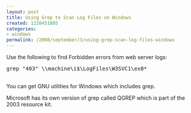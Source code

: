 ```yaml
---
layout: post
title: Using Grep to Scan Log Files on Windows
created: 1220451805
categories:
- windows
permalink: /2008/september/3/using-grep-scan-log-files-windows
---
```

<p>Use the following to find&nbsp;Forbidden errors from web server logs:</p>
<pre>
grep &quot;403&quot; \\machine\i$\LogFiles\W3SVC1\ex0*
<br type="_moz" /></pre>
<p>You can get GNU utilities for Windows which includes grep.</p>
<p>Microsoft has its own version of grep called QGREP which is part of the 2003 resource kit.</p>
